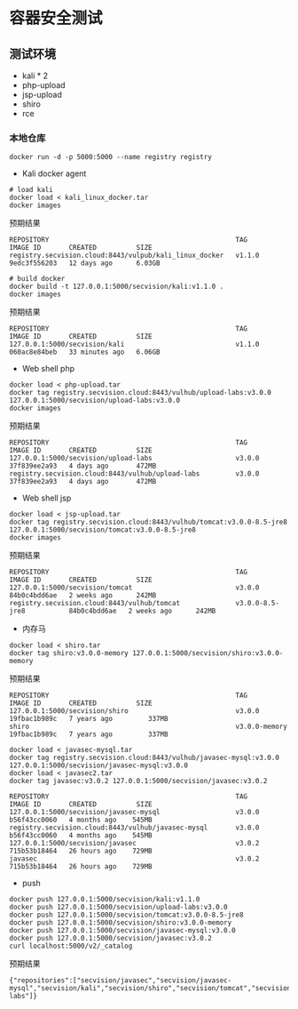 # 容器安全测试

## 测试环境

- kali * 2
- php-upload
- jsp-upload
- shiro
- rce

### 本地仓库

```shell
docker run -d -p 5000:5000 --name registry registry
```

-  Kali docker agent

```shell
# load kali
docker load < kali_linux_docker.tar
docker images
```
预期结果

    REPOSITORY                                               TAG                       IMAGE ID       CREATED          SIZE
    registry.secvision.cloud:8443/vulpub/kali_linux_docker   v1.1.0                    9edc3f556203   12 days ago      6.03GB

```shell
# build docker
docker build -t 127.0.0.1:5000/secvision/kali:v1.1.0 . 
docker images
```
预期结果

    REPOSITORY                                               TAG                       IMAGE ID       CREATED          SIZE
    127.0.0.1:5000/secvision/kali                            v1.1.0                    060ac8e84beb   33 minutes ago   6.06GB

- Web shell php

```shell
docker load < php-upload.tar
docker tag registry.secvision.cloud:8443/vulhub/upload-labs:v3.0.0 127.0.0.1:5000/secvision/upload-labs:v3.0.0
docker images
```
预期结果

    REPOSITORY                                               TAG                       IMAGE ID       CREATED          SIZE
    127.0.0.1:5000/secvision/upload-labs                     v3.0.0                    37f839ee2a93   4 days ago       472MB
    registry.secvision.cloud:8443/vulhub/upload-labs         v3.0.0                    37f839ee2a93   4 days ago       472MB

- Web shell jsp

```shell
docker load < jsp-upload.tar
docker tag registry.secvision.cloud:8443/vulhub/tomcat:v3.0.0-8.5-jre8 127.0.0.1:5000/secvision/tomcat:v3.0.0-8.5-jre8
docker images
```
预期结果

    REPOSITORY                                               TAG                       IMAGE ID       CREATED          SIZE
    127.0.0.1:5000/secvision/tomcat                          v3.0.0                    84b0c4bdd6ae   2 weeks ago      242MB
    registry.secvision.cloud:8443/vulhub/tomcat              v3.0.0-8.5-jre8           84b0c4bdd6ae   2 weeks ago      242MB

- 内存马

```shell
docker load < shiro.tar
docker tag shiro:v3.0.0-memory 127.0.0.1:5000/secvision/shiro:v3.0.0-memory
```
预期结果

    REPOSITORY                                               TAG                       IMAGE ID       CREATED          SIZE 
    127.0.0.1:5000/secvision/shiro                           v3.0.0                    19fbac1b989c   7 years ago         337MB
    shiro                                                    v3.0.0-memory             19fbac1b989c   7 years ago         337MB

```shell
docker load < javasec-mysql.tar
docker tag registry.secvision.cloud:8443/vulhub/javasec-mysql:v3.0.0 127.0.0.1:5000/secvision/javasec-mysql:v3.0.0
docker load < javasec2.tar
docker tag javasec:v3.0.2 127.0.0.1:5000/secvision/javasec:v3.0.2
```

    REPOSITORY                                               TAG               IMAGE ID       CREATED          SIZE 
    127.0.0.1:5000/secvision/javasec-mysql                   v3.0.0            b56f43cc0060   4 months ago    545MB
    registry.secvision.cloud:8443/vulhub/javasec-mysql       v3.0.0            b56f43cc0060   4 months ago    545MB
    127.0.0.1:5000/secvision/javasec                         v3.0.2            715b53b18464   26 hours ago    729MB
    javasec                                                  v3.0.2            715b53b18464   26 hours ago    729MB

- push

```shell
docker push 127.0.0.1:5000/secvision/kali:v1.1.0
docker push 127.0.0.1:5000/secvision/upload-labs:v3.0.0
docker push 127.0.0.1:5000/secvision/tomcat:v3.0.0-8.5-jre8
docker push 127.0.0.1:5000/secvision/shiro:v3.0.0-memory
docker push 127.0.0.1:5000/secvision/javasec-mysql:v3.0.0
docker push 127.0.0.1:5000/secvision/javasec:v3.0.2
curl localhost:5000/v2/_catalog
```
预期结果

    {"repositories":["secvision/javasec","secvision/javasec-mysql","secvision/kali","secvision/shiro","secvision/tomcat","secvision/upload-labs"]}